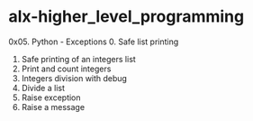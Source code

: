 # alx-higher_level_programming
0x05. Python - Exceptions
0. Safe list printing
1. Safe printing of an integers list
2. Print and count integers
3. Integers division with debug
4. Divide a list
5. Raise exception
6. Raise a message
